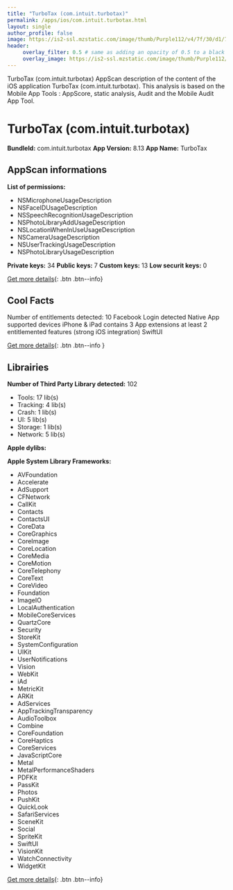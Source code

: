 ```yaml
---
title: "TurboTax (com.intuit.turbotax)"
permalink: /apps/ios/com.intuit.turbotax.html
layout: single
author_profile: false
image: https://is2-ssl.mzstatic.com/image/thumb/Purple112/v4/7f/30/d1/7f30d1b7-0dc9-9b65-c020-1deae760ddf0/AppIcon-0-1x_U007emarketing-0-10-0-sRGB-85-220.png/512x512bb.jpg
header: 
     overlay_filter: 0.5 # same as adding an opacity of 0.5 to a black background
     overlay_image: https://is2-ssl.mzstatic.com/image/thumb/Purple112/v4/7f/30/d1/7f30d1b7-0dc9-9b65-c020-1deae760ddf0/AppIcon-0-1x_U007emarketing-0-10-0-sRGB-85-220.png/512x512bb.jpg
---
```

TurboTax (com.intuit.turbotax) AppScan description of the content of the iOS application TurboTax (com.intuit.turbotax). This analysis is based on the Mobile App Tools : AppScore, static analysis, Audit and the Mobile Audit App Tool.

# TurboTax (com.intuit.turbotax)

**BundleId:** com.intuit.turbotax
**App Version:** 8.13
**App Name:** TurboTax


## AppScan informations 

**List of permissions:** 
- NSMicrophoneUsageDescription
- NSFaceIDUsageDescription
- NSSpeechRecognitionUsageDescription
- NSPhotoLibraryAddUsageDescription
- NSLocationWhenInUseUsageDescription
- NSCameraUsageDescription
- NSUserTrackingUsageDescription
- NSPhotoLibraryUsageDescription
  
  
**Private keys:** 34
**Public keys:** 7
**Custom keys:** 13
**Low securit keys:** 0
  
[Get more details](/pricing.html){: .btn .btn--info}

## Cool Facts

Number of entitlements detected: 10
Facebook Login detected
Native App
supported devices iPhone & iPad
contains 3 App extensions
at least 2 entitlemented features (strong iOS integration)
SwiftUI
  
[Get more details](/pricing.html){: .btn .btn--info }

## Librairies 
**Number of Third Party Library detected:** 102
- Tools: 17 lib(s)
- Tracking: 4 lib(s)
- Crash: 1 lib(s)
- UI: 5 lib(s)
- Storage: 1 lib(s)
- Network: 5 lib(s)


**Apple dylibs:**


**Apple System Library Frameworks:**
- AVFoundation
- Accelerate
- AdSupport
- CFNetwork
- CallKit
- Contacts
- ContactsUI
- CoreData
- CoreGraphics
- CoreImage
- CoreLocation
- CoreMedia
- CoreMotion
- CoreTelephony
- CoreText
- CoreVideo
- Foundation
- ImageIO
- LocalAuthentication
- MobileCoreServices
- QuartzCore
- Security
- StoreKit
- SystemConfiguration
- UIKit
- UserNotifications
- Vision
- WebKit
- iAd
- MetricKit
- ARKit
- AdServices
- AppTrackingTransparency
- AudioToolbox
- Combine
- CoreFoundation
- CoreHaptics
- CoreServices
- JavaScriptCore
- Metal
- MetalPerformanceShaders
- PDFKit
- PassKit
- Photos
- PushKit
- QuickLook
- SafariServices
- SceneKit
- Social
- SpriteKit
- SwiftUI
- VisionKit
- WatchConnectivity
- WidgetKit


  
[Get more details](/pricing.html){: .btn .btn--info}

